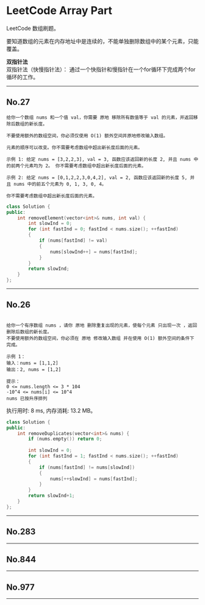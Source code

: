 # LeetCode Array Part

LeetCode 数组刷题。


要知道数组的元素在内存地址中是连续的，不能单独删除数组中的某个元素，只能覆盖。


**双指针法**  
双指针法（快慢指针法）： 通过一个快指针和慢指针在一个for循环下完成两个for循环的工作。


---------------------------------------------------------------

## No.27
```
给你一个数组 nums 和一个值 val，你需要 原地 移除所有数值等于 val 的元素，并返回移除后数组的新长度。

不要使用额外的数组空间，你必须仅使用 O(1) 额外空间并原地修改输入数组。

元素的顺序可以改变。你不需要考虑数组中超出新长度后面的元素。

示例 1: 给定 nums = [3,2,2,3], val = 3, 函数应该返回新的长度 2, 并且 nums 中的前两个元素均为 2。 你不需要考虑数组中超出新长度后面的元素。

示例 2: 给定 nums = [0,1,2,2,3,0,4,2], val = 2, 函数应该返回新的长度 5, 并且 nums 中的前五个元素为 0, 1, 3, 0, 4。

你不需要考虑数组中超出新长度后面的元素。
```



```cpp
class Solution {
public:
    int removeElement(vector<int>& nums, int val) {
        int slowInd = 0;
        for (int fastInd = 0; fastInd < nums.size(); ++fastInd)
        {
            if (nums[fastInd] != val)
            {
                nums[slowInd++] = nums[fastInd];
            }
        }
        return slowInd;
    }
};
```

---------------------------------------------------------------

## No.26
```

给你一个有序数组 nums ，请你 原地 删除重复出现的元素，使每个元素 只出现一次 ，返回删除后数组的新长度。
不要使用额外的数组空间，你必须在 原地 修改输入数组 并在使用 O(1) 额外空间的条件下完成。

示例 1：
输入：nums = [1,1,2]
输出：2, nums = [1,2]

提示：
0 <= nums.length <= 3 * 104
-10^4 <= nums[i] <= 10^4
nums 已按升序排列
```


执行用时: 8 ms, 内存消耗: 13.2 MB。

```cpp
class Solution {
public:
    int removeDuplicates(vector<int>& nums) {
        if (nums.empty()) return 0;
        
        int slowInd = 0;
        for (int fastInd = 1; fastInd < nums.size(); ++fastInd)
        {
            if (nums[fastInd] != nums[slowInd])
            {
                nums[++slowInd] = nums[fastInd];
            }
        }
        return slowInd+1;
    }
};
```

---------------------------------------------------------------

## No.283


---------------------------------------------------------------


## No.844


---------------------------------------------------------------

## No.977


---------------------------------------------------------------
